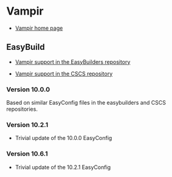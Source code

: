 # Vampir

  * [Vampir home page](https://vampir.eu/)

## EasyBuild

  * [Vampir support in the EasyBuilders repository](https://github.com/easybuilders/easybuild-easyconfigs/tree/develop/easybuild/easyconfigs/v/Vampir)

  * [Vampir support in the CSCS repository](https://github.com/eth-cscs/production/tree/master/easybuild/easyconfigs/v/vampir)


### Version 10.0.0

Based on similar EasyConfig files in the easybuilders and CSCS repositories.


### Version 10.2.1

-   Trivial update of the 10.0.0 EasyConfig


### Version 10.6.1

-   Trivial update of the 10.2.1 EasyConfig

